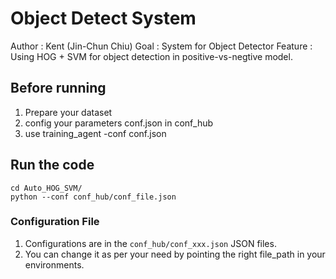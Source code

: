 # Object Detect System
Author : Kent (Jin-Chun Chiu)
Goal : System for Object Detector 
Feature : Using HOG + SVM for object detection in positive-vs-negtive model.

## Before running
1. Prepare your dataset 
2. config your parameters conf.json in conf_hub
3. use training_agent -conf conf.json

## Run the code

```shell
cd Auto_HOG_SVM/
python --conf conf_hub/conf_file.json 
```

### Configuration File

1. Configurations are in the `conf_hub/conf_xxx.json` JSON files. 
2. You can change it as per your need by pointing the right file_path in your environments.

